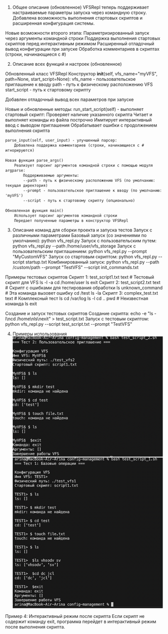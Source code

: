 1. Общее описание (обновленное)
VFSRepl теперь поддерживает настраиваемые параметры запуска через командную строку. Добавлена возможность выполнения стартовых скриптов и расширенная конфигурация системы.

Новые возможности второго этапа:
    Параметризированный запуск через аргументы командной строки
    Поддержка выполнения стартовых скриптов перед интерактивным режимом
    Расширенный отладочный вывод конфигурации при запуске
    Обработка комментариев в скриптах (строки, начинающиеся с #)

2. Описание всех функций и настроек (обновленное)

Обновленный класс VFSRepl
    Конструктор __init__(self, vfs_name="myVFS", path=None, start_script=None):
        vfs_name - пользовательское приглашение к вводу
        path - путь к физическому расположению VFS
        start_script - путь к стартовому скрипту

Добавлен отладочный вывод всех параметров при запуске

Новые и обновленные методы:
    run_start_script(self) - выполняет стартовый скрипт:
        Проверяет наличие указанного скрипта
        Читает и выполняет команды из файла построчно
        Имитирует интерактивный ввод с выводом приглашения
        Обрабатывает ошибки с продолжением выполнения скрипта

    parse_input(self, user_input) - улучшенный парсер:
        Добавлена поддержка комментариев (строки, начинающиеся с # игнорируются)

    Новая функция parse_args()
        Реализует парсинг аргументов командной строки с помощью модуля argparse:
            Поддерживаемые аргументы:
            --path - путь к физическому расположению VFS (по умолчанию: текущая директория)
            --prompt - пользовательское приглашение к вводу (по умолчанию: 'myVFS')
            --script - путь к стартовому скрипту (опционально)

    Обновленная функция main()
        Использует парсинг аргументов командной строки
        Передает полученные параметры в конструктор VFSRepl

3. Описание команд для сборки проекта и запуска тестов
Запуск с различными параметрами
    Базовый запуск (со значениями по умолчанию):
        python vfs_repl.py
    Запуск с пользовательским путем:
        python vfs_repl.py --path /home/user/vfs_storage
    Запуск с пользовательским приглашением:
        python vfs_repl.py --prompt "MyCustomVFS"
    Запуск со стартовым скриптом:
        python vfs_repl.py --script startup.txt
    Комбинированный запуск:
        python vfs_repl.py --path /custom/path --prompt "TestVFS" --script init_commands.txt

Примеры тестовых скриптов
Скрипт 1: test_script1.txt
    text
    # Тестовый скрипт для VFS
    ls -l -a
    cd /home/user
    ls
    exit
Скрипт 2: test_script2.txt
    text
    # Скрипт с ошибками для тестирования обработки
    ls
    unknown_command  # Эта команда вызовет ошибку
    cd /test
    ls -la
Скрипт 3: complex_test.txt
    text
    # Комплексный тест
    ls
    cd /var/log
    ls -l
    cd ..
    pwd  # Неизвестная команда
    ls
    exit

Создание и запуск тестовых скриптов
    Создание скрипта:
        echo -e "ls -l\ncd /home\nls\nexit" > test_script.txt
    Запуск с тестовым скриптом:
        python vfs_repl.py --script test_script.txt --prompt "TestVFS"

4. Примеры использования 
![alt text](image-1.png)
![alt text](image.png)

Пример 4: Интерактивный режим после скрипта
Если скрипт не содержит команду exit, программа перейдет в интерактивный режим после выполнения скрипта.


